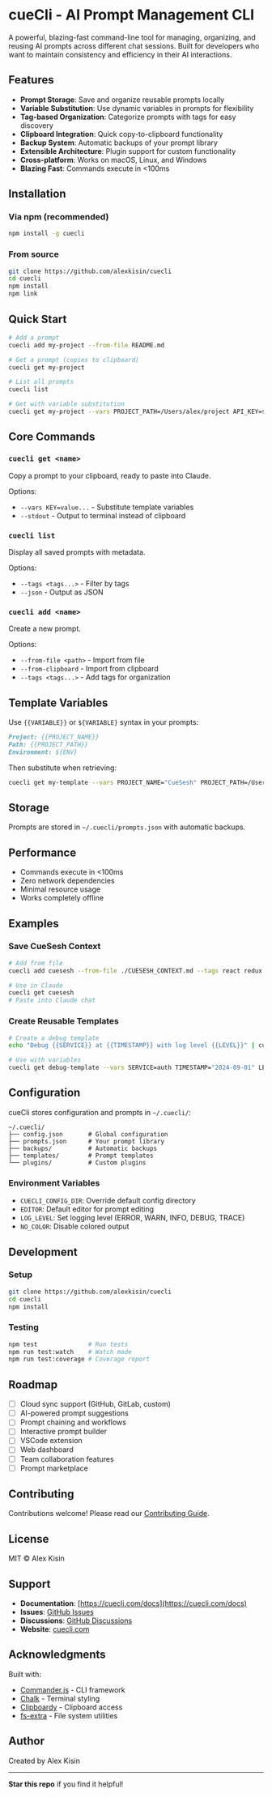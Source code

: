# cueCli - AI Prompt Management CLI

A powerful, blazing-fast command-line tool for managing, organizing, and reusing AI prompts across different chat sessions. Built for developers who want to maintain consistency and efficiency in their AI interactions.

## Features

- **Prompt Storage**: Save and organize reusable prompts locally
- **Variable Substitution**: Use dynamic variables in prompts for flexibility
- **Tag-based Organization**: Categorize prompts with tags for easy discovery
- **Clipboard Integration**: Quick copy-to-clipboard functionality
- **Backup System**: Automatic backups of your prompt library
- **Extensible Architecture**: Plugin support for custom functionality
- **Cross-platform**: Works on macOS, Linux, and Windows
- **Blazing Fast**: Commands execute in <100ms

## Installation

### Via npm (recommended)

```bash
npm install -g cuecli
```

### From source

```bash
git clone https://github.com/alexkisin/cuecli
cd cuecli
npm install
npm link
```

## Quick Start

```bash
# Add a prompt
cuecli add my-project --from-file README.md

# Get a prompt (copies to clipboard)
cuecli get my-project

# List all prompts
cuecli list

# Get with variable substitution
cuecli get my-project --vars PROJECT_PATH=/Users/alex/project API_KEY=sk-123
```

## Core Commands

### `cuecli get <name>`
Copy a prompt to your clipboard, ready to paste into Claude.

Options:
- `--vars KEY=value...` - Substitute template variables
- `--stdout` - Output to terminal instead of clipboard

### `cuecli list`
Display all saved prompts with metadata.

Options:
- `--tags <tags...>` - Filter by tags
- `--json` - Output as JSON

### `cuecli add <name>`
Create a new prompt.

Options:
- `--from-file <path>` - Import from file
- `--from-clipboard` - Import from clipboard
- `--tags <tags...>` - Add tags for organization

## Template Variables

Use `{{VARIABLE}}` or `${VARIABLE}` syntax in your prompts:

```markdown
Project: {{PROJECT_NAME}}
Path: {{PROJECT_PATH}}
Environment: ${ENV}
```

Then substitute when retrieving:
```bash
cuecli get my-template --vars PROJECT_NAME="CueSesh" PROJECT_PATH=/Users/alex/cuesesh ENV=production
```

## Storage

Prompts are stored in `~/.cuecli/prompts.json` with automatic backups.

## Performance

- Commands execute in <100ms
- Zero network dependencies
- Minimal resource usage
- Works completely offline

## Examples

### Save CueSesh Context
```bash
# Add from file
cuecli add cuesesh --from-file ./CUESESH_CONTEXT.md --tags react redux audio

# Use in Claude
cuecli get cuesesh
# Paste into Claude chat
```

### Create Reusable Templates
```bash
# Create a debug template
echo "Debug {{SERVICE}} at {{TIMESTAMP}} with log level {{LEVEL}}" | cuecli add debug-template --from-clipboard

# Use with variables
cuecli get debug-template --vars SERVICE=auth TIMESTAMP="2024-09-01" LEVEL=verbose
```

## Configuration

cueCli stores configuration and prompts in `~/.cuecli/`:

```
~/.cuecli/
├── config.json       # Global configuration
├── prompts.json      # Your prompt library
├── backups/          # Automatic backups
├── templates/        # Prompt templates
└── plugins/          # Custom plugins
```

### Environment Variables

- `CUECLI_CONFIG_DIR`: Override default config directory
- `EDITOR`: Default editor for prompt editing
- `LOG_LEVEL`: Set logging level (ERROR, WARN, INFO, DEBUG, TRACE)
- `NO_COLOR`: Disable colored output

## Development

### Setup

```bash
git clone https://github.com/alexkisin/cuecli
cd cuecli
npm install
```

### Testing

```bash
npm test              # Run tests
npm run test:watch    # Watch mode
npm run test:coverage # Coverage report
```

## Roadmap

- [ ] Cloud sync support (GitHub, GitLab, custom)
- [ ] AI-powered prompt suggestions
- [ ] Prompt chaining and workflows
- [ ] Interactive prompt builder
- [ ] VSCode extension
- [ ] Web dashboard
- [ ] Team collaboration features
- [ ] Prompt marketplace

## Contributing

Contributions welcome! Please read our [Contributing Guide](CONTRIBUTING.md).

## License

MIT © Alex Kisin

## Support

- **Documentation**: [https://cuecli.com/docs](https://cuecli.com/docs)
- **Issues**: [GitHub Issues](https://github.com/alexkisin/cuecli/issues)
- **Discussions**: [GitHub Discussions](https://github.com/alexkisin/cuecli/discussions)
- **Website**: [cuecli.com](https://cuecli.com)

## Acknowledgments

Built with:
- [Commander.js](https://github.com/tj/commander.js/) - CLI framework
- [Chalk](https://github.com/chalk/chalk) - Terminal styling
- [Clipboardy](https://github.com/sindresorhus/clipboardy) - Clipboard access
- [fs-extra](https://github.com/jprichardson/node-fs-extra) - File system utilities

## Author

Created by Alex Kisin

---

**Star this repo** if you find it helpful!
